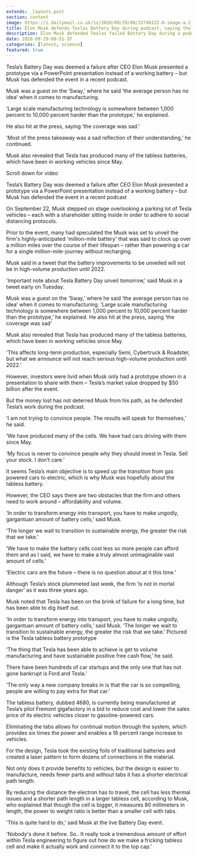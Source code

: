 ```yaml
---
extends: _layouts.post
section: content
image: https://i.dailymail.co.uk/1s/2020/09/29/00/33740122-0-image-a-2_1601334517465.jpg 
title: Elon Musk defends Teslas Battery Day during podcast, saying the results will speak for themselves 
description: Elon Musk defended Teslas failed Battery Day during a podcast. The CEO said the average person has no idea whatsoever about the difficulties involved with manufacturing. 
date: 2020-09-29-00-51-37 
categories: [latest, science] 
featured: true 
--- 
```

Tesla’s Battery Day was deemed a failure after CEO Elon Musk presented a prototype via a PowerPoint presentation instead of a working battery – but Musk has defended the event in a recent podcast.

Musk was a guest on the ‘Sway,’ where he said ‘the average person has no idea’ when it comes to manufacturing.

‘Large scale manufacturing technology is somewhere between 1,000 percent to 10,000 percent harder than the prototype,’ he explained.

He also hit at the press, saying ‘the coverage was sad.’

‘Most of the press takeaway was a sad reflection of their understanding,’ he continued.

Musk also revealed that Tesla has produced many of the tabless batteries, which have been in working vehicles since May.

Scroll down for video 

Tesla’s Battery Day was deemed a failure after CEO Elon Musk presented a prototype via a PowerPoint presentation instead of a working battery – but Musk has defended the event in a recent podcast

On September 22, Musk stepped on stage overlooking a parking lot of Tesla vehicles – each with a shareholder sitting inside in order to adhere to social distancing protocols.

Prior to the event, many had speculated the Musk was set to unveil the firm's highly-anticipated 'million-mile battery' that was said to clock up over a million miles over the course of their lifespan – rather than powering a car for a single million-mile-journey without recharging.

Musk said in a tweet that the battery improvements to be unveiled will not be in high-volume production until 2022.

'Important note about Tesla Battery Day unveil tomorrow,' said Musk in a tweet early on Tuesday.

Musk was a guest on the ‘Sway,’ where he said ‘the average person has no idea’ when it comes to manufacturing. ‘Large scale manufacturing technology is somewhere between 1,000 percent to 10,000 percent harder than the prototype,’ he explained. He also hit at the press, saying ‘the coverage was sad'

Musk also revealed that Tesla has produced many of the tabless batteries, which have been in working vehicles since May 

'This affects long-term production, especially Semi, Cybertruck & Roadster, but what we announce will not reach serious high-volume production until 2022.'

However, investors were livid when Musk only had a prototype shown in a presentation to share with them – Tesla’s market value dropped by $50 billion after the event.

But the money lost has not deterred Musk from his path, as he defended Tesla’s work during the podcast.

‘I am not trying to convince people. The results will speak for themselves,’ he said.

‘We have produced many of the cells. We have had cars driving with them since May.

‘My focus is never to convince people why they should invest in Tesla. Sell your stock. I don’t care.’

It seems Tesla’s main objective is to speed up the transition from gas powered cars to electric, which is why Musk was hopefully about the tabless battery.

However, the CEO says there are two obstacles that the firm and others need to work around – affordability and volume.

‘In order to transform energy into transport, you have to make ungodly, gargantuan amount of battery cells,’ said Musk.

‘The longer we wait to transition to sustainable energy, the greater the risk that we take.’

‘We have to make the battery cells cost less so more people can afford them and as I said, we have to make a truly almost unimaginable vast amount of cells.’

‘Electric cars are the future – there is no question about at it this time.’

Although Tesla’s stock plummeted last week, the firm ‘is not in mortal danger’ as it was three years ago.

Musk noted that Tesla has been on the brink of failure for a long time, but has been able to dig itself out.

‘In order to transform energy into transport, you have to make ungodly, gargantuan amount of battery cells,’ said Musk. ‘The longer we wait to transition to sustainable energy, the greater the risk that we take.’ Pictured is the Tesla tabless battery prototype 

‘The thing that Tesla has been able to achieve is get to volume manufacturing and have sustainable positive free cash flow,’ he said.

There have been hundreds of car startups and the only one that has not gone bankrupt is Ford and Tesla.’

‘The only way a new company breaks in is that the car is so compelling, people are willing to pay extra for that car.’

The tabless battery, dubbed 4680, is currently being manufactured at Tesla’s pilot Fremont gigafactory in a bid to reduce cost and lower the sales price of its electric vehicles closer to gasoline-powered cars. 

Eliminating the tabs allows for continual motion through the system, which provides six times the power and enables a 16 percent range increase to vehicles.

For the design, Tesla took the existing foils of traditional batteries and created a laser pattern to form dozens of connections in the material.

Not only does it provide benefits to vehicles, but the design is easier to manufacture, needs fewer parts and without tabs it has a shorter electrical path length.

By reducing the distance the electron has to travel, the cell has less thermal issues and a shorter path length in a larger tabless cell, according to Musk, who explained that though the cell is bigger, it measures 80 millimeters in length, the power to weight ratio is better than a smaller cell with tabs.

'This is quite hard to do,' said Musk at the live Battery Day event.

'Nobody's done it before. So.. It really took a tremendous amount of effort within Tesla engineering to figure out how do we make a fricking tabless cell and make it actually work and connect it to the top cap.'

